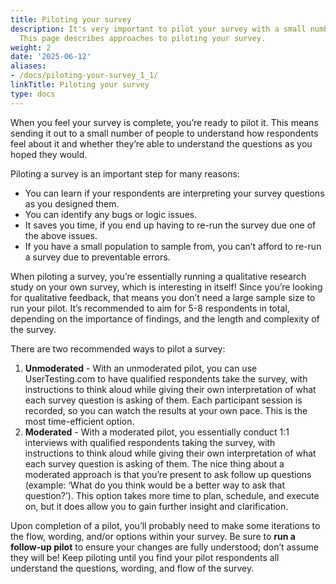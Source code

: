 ```yaml
---
title: Piloting your survey
description: It's very important to pilot your survey with a small number of respondents.
  This page describes approaches to piloting your survey.
weight: 2
date: '2025-06-12'
aliases:
- /docs/piloting-your-survey_1_1/
linkTitle: Piloting your survey
type: docs
---
```


When you feel your survey is complete, you’re ready to pilot it.  This means sending it out to a small number of people to understand how respondents feel about it and whether they’re able to understand the questions as you hoped they would.

Piloting a survey is an important step for many reasons:

- You can learn if your respondents are interpreting your survey questions as you designed them.
- You can identify any bugs or logic issues.
- It saves you time, if you end up having to re-run the survey due one of the above issues.
- If you have a small population to sample from, you can’t afford to re-run a survey due to preventable errors.

When piloting a survey, you’re essentially running a qualitative research study on your own survey, which is interesting in itself! Since you’re looking for qualitative feedback, that means you don’t need a large sample size to run your pilot.  It’s recommended to aim for 5-8 respondents in total, depending on the importance of findings, and the length and complexity of the survey.

There are two recommended ways to pilot a survey:

1. **Unmoderated** - With an unmoderated pilot, you can use UserTesting.com to have qualified respondents take the survey, with instructions to think aloud while giving their own interpretation of what each survey question is asking of them.  Each participant session is recorded, so you can watch the results at your own pace. This is the most time-efficient option.
1. **Moderated** - With a moderated pilot, you essentially conduct 1:1 interviews with qualified respondents taking the survey, with instructions to think aloud while giving their own interpretation of what each survey question is asking of them. The nice thing about a moderated approach is that you’re present to ask follow up questions (example: ‘What do you think would be a better way to ask that question?’). This option takes more time to plan, schedule, and execute on, but it does allow you to gain further insight and clarification.

Upon completion of a pilot, you’ll probably need to make some iterations to the flow, wording, and/or options within your survey.  Be sure to **run a follow-up pilot** to ensure your changes are fully understood; don’t assume they will be! Keep piloting until you find your pilot respondents all understand the questions, wording, and flow of the survey.
